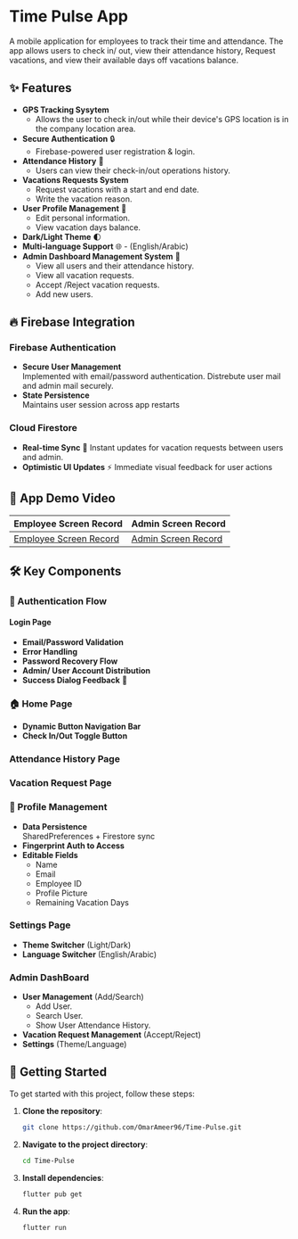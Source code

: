 # Time Pulse App

A mobile application for employees to track their time and attendance. The app allows users to check in/ out, view their attendance history, Request vacations, and view their available days off vacations balance.

## ✨ Features

- **GPS Tracking Sysytem** 
  - Allows the user to check in/out while their device's GPS location is in the company location area.
- **Secure Authentication** 🔒
  - Firebase-powered user registration & login.
- **Attendance History** 📆
  - Users can view their check-in/out operations history.
- **Vacations Requests System**
  - Request vacations with a start and end date.
  - Write the vacation reason.
- **User Profile Management** 👤
  - Edit personal information.
  - View vacation days balance.
- **Dark/Light Theme** 🌓
- **Multi-language Support** 🌐 - (English/Arabic)
- **Admin Dashboard Management System** 📱
  - View all users and their attendance history.
  - View all vacation requests.
  - Accept /Reject vacation requests.
  - Add new users.

## 🔥 Firebase Integration

### Firebase Authentication

- **Secure User Management**  
  Implemented with email/password authentication.
  Distrebute user mail and admin mail securely.
- **State Persistence**  
  Maintains user session across app restarts

### Cloud Firestore

- **Real-time Sync** 🔄
  Instant updates for vacation requests between users and admin.
- **Optimistic UI Updates** ⚡
  Immediate visual feedback for user actions

## 📱 App Demo Video

|               Employee Screen Record                         |                      Admin Screen Record                      |
| ------------------------------------------------------------ | ------------------------------------------------------------- |
| [Employee Screen Record](https://github.com/user-attachments/assets/b7529733-66b4-4436-9150-d8aaf2a07f0f) |   [Admin Screen Record](https://github.com/user-attachments/assets/fafd668e-4606-4cb5-9f64-374880a6b221)   |

## 🛠 Key Components

### 🔐 Authentication Flow

#### Login Page

- **Email/Password Validation**
- **Error Handling**
- **Password Recovery Flow**
- **Admin/ User Account Distribution**
- **Success Dialog Feedback** 💬

### 🏠 Home Page

- **Dynamic Button Navigation Bar**
- **Check In/Out Toggle Button**

### Attendance History Page

### Vacation Request Page

### 👤 Profile Management

- **Data Persistence**  
  SharedPreferences + Firestore sync
- **Fingerprint Auth to Access**
- **Editable Fields**
  - Name
  - Email
  - Employee ID
  - Profile Picture
  - Remaining Vacation Days

### **Settings Page**

- **Theme Switcher** (Light/Dark)
- **Language Switcher** (English/Arabic)

### **Admin DashBoard**

- **User Management** (Add/Search)
  - Add User.
  - Search User.
  - Show User Attendance History.
- **Vacation Request Management** (Accept/Reject)
- **Settings** (Theme/Language)

## 🚀 Getting Started

To get started with this project, follow these steps:

1. **Clone the repository**:
   ```sh
   git clone https://github.com/OmarAmeer96/Time-Pulse.git
   ```
2. **Navigate to the project directory**:
   ```sh
   cd Time-Pulse
   ```
3. **Install dependencies**:
   ```sh
   flutter pub get
   ```
4. **Run the app**:
   ```sh
   flutter run
   ```
